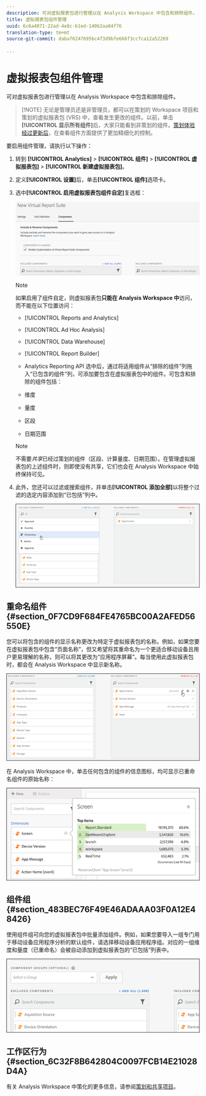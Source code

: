 ```yaml
---
description: 可对虚拟报表包进行管理以在 Analysis Workspace 中包含和排除组件。
title: 虚拟报表包组件管理
uuid: 6c6a4071-22ad-4e8c-b1ed-140b2aa04f76
translation-type: tm+mt
source-git-commit: dabaf6247695bc4f3d9bfe668f3ccfca12a52269

---
```



# 虚拟报表包组件管理

可对虚拟报表包进行管理以在 Analysis Workspace 中包含和排除组件。

>[!NOTE] 无论是管理员还是非管理员，都可以在策划的 Workspace 项目和策划的虚拟报表包 (VRS) 中，查看发生更改的组件。以前，单击&#x200B;**[!UICONTROL 显示所有组件]**&#x200B;后，大家只能看到非策划的组件。[策划体验经过更新后](https://marketing.adobe.com/resources/help/zh_CN/analytics/analysis-workspace/curate-projects-vrs.html)，在查看组件方面提供了更加精细化的控制。

要启用组件管理，请执行以下操作：

1. 转到 **[!UICONTROL Analytics]** > **[!UICONTROL 组件]** > **[!UICONTROL 虚拟报表包]** > **[!UICONTROL 新建虚拟报表包]**。
1. 定义&#x200B;**[!UICONTROL 设置]**&#x200B;后，单击&#x200B;**[!UICONTROL 组件]**&#x200B;选项卡。

1. 选中&#x200B;**[!UICONTROL 启用虚拟报表包组件自定]**&#x200B;复选框：

   ![](assets/vrs-enable.png)

   >[!NOTE]
   >
   >如果启用了组件自定，则虚拟报表包&#x200B;**只能在 Analysis Workspace 中**&#x200B;访问，而不能在以下位置访问：

   * [!UICONTROL Reports and Analytics]
   * [!UICONTROL Ad Hoc Analysis]
   * [!UICONTROL Data Warehouse]
   * [!UICONTROL Report Builder]
   * Analytics Reporting API
   选中后，通过将适用组件从“排除的组件”列拖入“已包含的组件”列，可添加要包含在虚拟报表包中的组件。可包含和排除的组件包括：

   * 维度
   * 量度
   * 区段
   * 日期范围
   >[!NOTE]
   >
   >不需要&#x200B;*共享*&#x200B;已经过策划的组件（区段、计算量度、日期范围）。在管理虚拟报表包的上述组件时，则即使没有共享，它们也会在 Analysis Workspace 中始终保持可见。

1. 此外，您还可以过滤或搜索组件，并单击&#x200B;**[!UICONTROL 添加全部]**&#x200B;以将整个过滤的选定内容添加到“已包括”列中。

   ![](assets/vrs-add-all.png)

## 重命名组件 {#section_0F7CD9F684FE4765BC00A2AFED56550E}

您可以将包含的组件的显示名称更改为特定于虚拟报表包的名称。例如，如果您要在虚拟报表包中包含“页面名称”，但又希望将其重命名为一个更适合移动设备且用户更易理解的名称，则可以将其更改为“应用程序屏幕”。每当使用此虚拟报表包时，都会在 Analysis Workspace 中显示新名称。

![](assets/vrs-rename-component.png)

在 Analysis Workspace 中，单击任何包含的组件的信息图标，均可显示已重命名组件的原始名称：

![](assets/vrs-aw-renamed.png)

## 组件组 {#section_483BEC76F49E46ADAAA03F0A12E48426}

使用组件组可向您的虚拟报表包中批量添加组件。例如，如果您要导入一组专门用于移动设备应用程序分析的默认组件，请选择移动设备应用程序组。对应的一组维度和量度（已重命名）会被自动添加到虚拟报表包的“已包括”列表中。

![](assets/vrs-comp-grp.png)

## 工作区行为 {#section_6C32F8B642804C0097FCB14E21028D4A}

有关 Analysis Workspace 中策化的更多信息，请参阅[策划和共享项目](https://marketing.adobe.com/resources/help/zh_CN/analytics/analysis-workspace/curate.html)。

